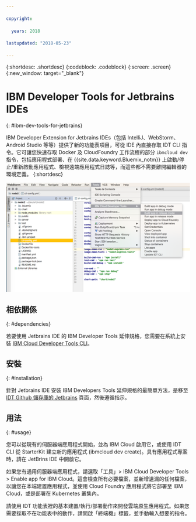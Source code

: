 ```yaml
---

copyright:

  years: 2018

lastupdated: "2018-05-23"

---
```


{:shortdesc: .shortdesc}
{:codeblock: .codeblock}
{:screen: .screen}
{:new_window: target="_blank"}

# IBM Developer Tools for Jetbrains IDEs
{: #ibm-dev-tools-for-jetbrains}

IBM Developer Extension for Jetbrains IDEs（包括 IntelliJ、WebStorm、Android Studio 等等）提供了新的功能表項目，可從 IDE 內直接存取 IDT CLI 指令。它可讓您快速存取 Docker 及 CloudFoundry 工作流程的部分 `ibmcloud dev` 指令，包括應用程式部署、在 {{site.data.keyword.Bluemix_notm}} 上啟動/停止/重新啟動應用程式、檢視遠端應用程式日誌等，而這些都不需要離開編輯器的環境定義。
{:shortdesc}

![在 WebStorm IDE 內執行之 IBM Developer Tools 的畫面擷取。](jetbrains.png "在 WebStorm IDE 內執行的 IDT 功能表範例")

## 相依關係
{: #dependencies}

若要使用 Jetbrains IDE 的 IBM Developer Tools 延伸規格，您需要在系統上安裝 [IBM Cloud Developer Tools CLI](index.html)。

## 安裝
{: #installation}

針對 Jetbrains IDE 安裝 IBM Developers Tools 延伸規格的最簡單方法，是移至 [IDT Github 儲存庫的 Jetbrains](https://github.com/IBM-Cloud/ibm-cloud-developer-tools/tree/master/jetbrains) 頁面，然後遵循指示。

## 用法
{: #usage}

您可以從現有的伺服器端應用程式開始，並為 IBM Cloud 啟用它，或使用 IDT CLI 從 StarterKit 建立新的應用程式 (ibmcloud dev create)。具有應用程式專案時，請在 JetBrins IDE 中開啟它。

如果您有通用伺服器端應用程式，請選取「工具」> IBM Cloud Developer Tools > Enable app for IBM Cloud。這會檢查所有必要檔案，並新增遺漏的任何檔案，以讓您在本端建置應用程式，並使用 Cloud Foundry 應用程式將它部署至 IBM Cloud，或是部署在 Kubernetes 叢集內。

請使用 IDT 功能表裡的基本建置/執行/部署動作來開發雲端原生應用程式。如果您需要採取不在功能表中的動作，請開啟「終端機」標籤，並手動輸入想要的指令。

